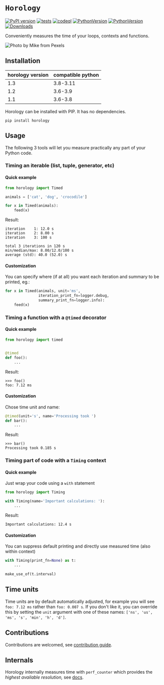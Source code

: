 # `Horology`

[![PyPI version](https://badge.fury.io/py/horology.svg)](https://badge.fury.io/py/horology)
[![tests](https://github.com/mjmikulski/horology/actions/workflows/tests.yaml/badge.svg)](https://github.com/mjmikulski/horology/actions/workflows/tests.yaml)
[![codeql](https://github.com/mjmikulski/horology/actions/workflows/codeql.yaml/badge.svg)](https://github.com/mjmikulski/horology/actions/workflows/codeql.yaml)
[![PythonVersion](https://img.shields.io/badge/python-3.8%20%7C%203.9%20%7C%203.10%20%7C%203.11-blue)](https://pypi.org/project/horology/)
[![PythonVersion](https://img.shields.io/badge/OS-linux%20%7C%20windows%20%7C%20macos-green)](https://pypi.org/project/horology/)
[![Downloads](https://pepy.tech/badge/horology/month)](https://pepy.tech/project/horology)

Conveniently measures the time of your loops, contexts and functions.

![](hourglass.jpg "Photo by Mike from Pexels")

## Installation

| horology version | compatible python |
|------------------|-------------------|
| 1.3              | 3.8-3.11          |
| 1.2              | 3.6-3.9           |
| 1.1              | 3.6-3.8           |

Horology can be installed with PIP. It has no dependencies.

```
pip install horology
```

## Usage

The following 3 tools will let you measure practically any part of your Python code.

### Timing an iterable (list, tuple, generator, etc)

#### Quick example

```python
from horology import Timed

animals = ['cat', 'dog', 'crocodile']

for x in Timed(animals):
    feed(x)
```

Result:

```
iteration    1: 12.0 s
iteration    2: 8.00 s
iteration    3: 100 s

total 3 iterations in 120 s
min/median/max: 8.00/12.0/100 s
average (std): 40.0 (52.0) s

```

#### Customization

You can specify where (if at all) you want each iteration and summary to be printed, eg.:

```python
for x in Timed(animals, unit='ms',
               iteration_print_fn=logger.debug,
               summary_print_fn=logger.info):
    feed(x)
```

### Timing a function with a `@timed` decorator

#### Quick example

```python
from horology import timed


@timed
def foo():
    ...
```

Result:

```
>>> foo()
foo: 7.12 ms
```

#### Customization

Chose time unit and name:

```python
@timed(unit='s', name='Processing took ')
def bar():
    ...
```

Result:

```
>>> bar()
Processing took 0.185 s
```

### Timing part of code with a `Timing` context

#### Quick example

Just wrap your code using a `with` statement

```python
from horology import Timing

with Timing(name='Important calculations: '):
    ...
```

Result:

```
Important calculations: 12.4 s
```

#### Customization

You can suppress default printing and directly use measured time (also within context)

```python
with Timing(print_fn=None) as t:
    ...

make_use_of(t.interval)
```

## Time units

Time units are by default automatically adjusted, for example you will see
`foo: 7.12 ms` rather than `foo: 0.007 s`. If you don't like it, you can
override this by setting the `unit` argument with one of these names:
`['ns', 'us', 'ms', 's', 'min', 'h', 'd']`.

## Contributions

Contributions are welcomed, see [contribution guide](.github/contributing.md).

## Internals

Horology internally measures time with `perf_counter` which provides the *highest available resolution,*
see [docs](https://docs.python.org/3/library/time.html#time.perf_counter).

